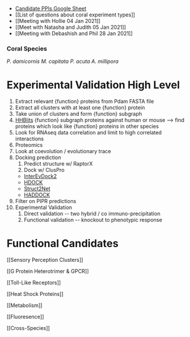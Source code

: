 - [Candidate PPIs Google Sheet](https://docs.google.com/spreadsheets/d/1w-fJ8koBLLAzB_tMVrrdSSDLqvzsnsuprbEMwcJ89ZE/edit?usp=sharing)
- [[List of questions about coral experiment types]] 
- [[Meeting with Hollie 04 Jan 2021]]
- [[Meet with Natasha and Judith 05 Jan 2021]]
- [[Meeting with Debashish and Phil 28 Jan 2021]]

### Coral Species
_P. damicornis_
_M. capitata_
_P. acuta_
_A. millipora_

# Experimental Validation High Level

1. Extract relevant {function} proteins from Pdam FASTA file
2. Extract all clusters with at least one {function} protein
3. Take union of clusters and form {function} subgraph
4. [HHBlits](https://hhblits.cs.tufts.edu/) {function} subgraph proteins against human or mouse --> find proteins which look like {function} proteins in other species
5. Look for RNAseq data correlation and limit to high correlated interactions
6. Proteomics
7. Look at coevolution / evolutionary trace 
8. Docking prediction
    1. Predict structure w/ RaptorX
    2. Dock w/ ClusPro
    - [InterEvDock2](https://www.ncbi.nlm.nih.gov/pmc/articles/PMC6030979/)
    - [HDOCK](http://hdock.phys.hust.edu.cn/)
    - [Struct2Net](http://cb.csail.mit.edu/cb/struct2net/webserver/)
    - [HADDOCK](https://wenmr.science.uu.nl/haddock2.4/)
9. Filter on PIPR predictions
10. Experimental Validation
    1. Direct validation -- two hybrid / co immuno-precipitation
    2. Functional validation -- knockout to phenotypic response

# Functional Candidates

[[Sensory Perception Clusters]]

[[G Protein Heterotrimer & GPCR]]

[[Toll-Like Receptors]]

[[Heat Shock Proteins]]

[[Metabolism]]

[[Fluoresence]] 

[[Cross-Species]]